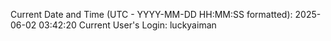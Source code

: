 Current Date and Time (UTC - YYYY-MM-DD HH:MM:SS formatted): 2025-06-02 03:42:20
Current User's Login: luckyaiman
